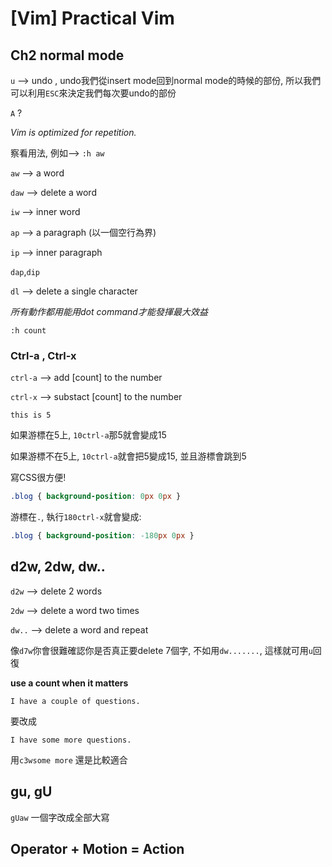 # [Vim] Practical Vim 

## Ch2 normal mode

`u` --> undo , undo我們從insert mode回到normal mode的時候的部份, 所以我們可以利用`ESC`來決定我們每次要undo的部份

`A` ? 

*Vim is optimized for repetition.*


察看用法, 例如--> `:h aw`


`aw` --> a word 

`daw` --> delete a word

`iw` --> inner word

`ap` --> a paragraph (以一個空行為界)

`ip` --> inner paragraph

`dap`,`dip`

`dl` --> delete a single character



*所有動作都用能用dot command才能發揮最大效益*


`:h count` 

### Ctrl-a , Ctrl-x

`ctrl-a` --> add [count] to the number

`ctrl-x` --> substact [count] to the number 

``` 
this is 5
```

如果游標在5上, `10ctrl-a`那5就會變成15

如果游標不在5上, `10ctrl-a`就會把5變成15, 並且游標會跳到5

寫CSS很方便! 

``` css
.blog { background-position: 0px 0px }
```

游標在`.`, 執行`180ctrl-x`就會變成: 

``` css
.blog { background-position: -180px 0px }
```

## d2w, 2dw, dw..

`d2w` --> delete 2 words

`2dw` --> delete a word two times 

`dw..` --> delete a word and repeat

像`d7w`你會很難確認你是否真正要delete 7個字, 不如用`dw.......`, 這樣就可用`u`回復

**use a count when it matters**

```
I have a couple of questions.
```

要改成

``` 
I have some more questions.
```

用`c3wsome more` 還是比較適合

## gu, gU

`gUaw` 一個字改成全部大寫

## Operator + Motion = Action 




